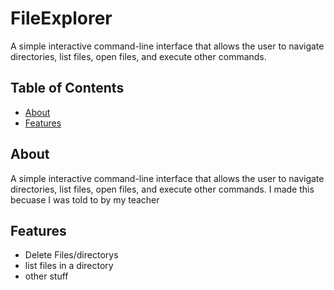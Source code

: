 # FileExplorer

A simple interactive command-line interface that allows the user to navigate directories, list files, open files, and execute other commands. 

## Table of Contents

- [About](#about)
- [Features](#features)

## About

A simple interactive command-line interface that allows the user to navigate directories, list files, open files, and execute other commands. 
I made this becuase I was told to by my teacher

## Features

- Delete Files/directorys
- list files in a directory
- other stuff
